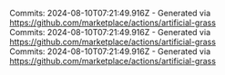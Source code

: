 Commits: 2024-08-10T07:21:49.916Z - Generated via https://github.com/marketplace/actions/artificial-grass
<br>
Commits: 2024-08-10T07:21:49.916Z - Generated via https://github.com/marketplace/actions/artificial-grass
<br>
Commits: 2024-08-10T07:21:49.916Z - Generated via https://github.com/marketplace/actions/artificial-grass
<br>
